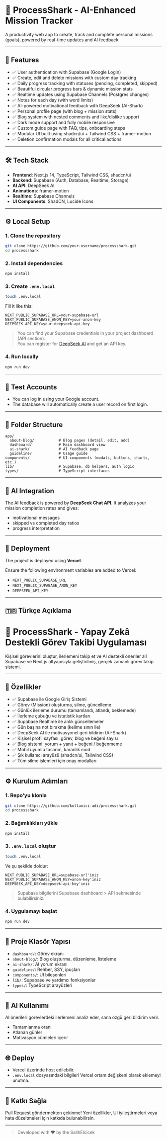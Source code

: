 # 🦈 ProcessShark - AI-Enhanced Mission Tracker

A productivity web app to create, track and complete personal missions (goals), powered by real-time updates and AI feedback.

---

## 🌟 Features

- ✅ User authentication with Supabase (Google Login)
- ✅ Create, edit and delete missions with custom day tracking
- ✅ Daily progress tracking with statuses (pending, completed, skipped)
- ✅ Beautiful circular progress bars & dynamic mission stats
- ✅ Realtime updates using Supabase Channels (Postgres changes)
- ✅ Notes for each day (with word limits)
- ✅ AI-powered motivational feedback with DeepSeek (AI-Shark)
- ✅ Personal profile page (with blog + mission stats)
- ✅ Blog system with nested comments and like/dislike support
- ✅ Dark mode support and fully mobile responsive
- ✅ Custom guide page with FAQ, tips, onboarding steps
- ✅ Modular UI built using shadcn/ui + Tailwind CSS + framer-motion
- ✅ Deletion confirmation modals for all critical actions

---

## 🛠 Tech Stack

- **Frontend**: Next.js 14, TypeScript, Tailwind CSS, shadcn/ui
- **Backend**: Supabase (Auth, Database, Realtime, Storage)
- **AI API**: DeepSeek AI
- **Animations**: framer-motion
- **Realtime**: Supabase Channels
- **UI Components**: ShadCN, Lucide Icons

---

## ⚙️ Local Setup

### 1. Clone the repository

```bash
git clone https://github.com/your-username/processshark.git
cd processshark
```

### 2. Install dependencies

```bash
npm install
```

### 3. Create `.env.local`

```bash
touch .env.local
```

Fill it like this:

```env
NEXT_PUBLIC_SUPABASE_URL=your-supabase-url
NEXT_PUBLIC_SUPABASE_ANON_KEY=your-anon-key
DEEPSEEK_API_KEY=your-deepseek-api-key
```

> You can find your Supabase credentials in your project dashboard (API section).  
> You can register for [DeepSeek AI](https://deepseek.com/) and get an API key.

### 4. Run locally

```bash
npm run dev
```

---

## 🧪 Test Accounts

- You can log in using your Google account.
- The database will automatically create a user record on first login.

---

## 📂 Folder Structure

```
app/
  about-blog/           # Blog pages (detail, edit, add)
  dashboard/            # Main dashboard view
  ai-shark/             # AI feedback page
  guideline/            # Usage guide
components/             # UI components (modals, buttons, charts, etc.)
lib/                    # Supabase, db helpers, auth logic
types/                  # TypeScript interfaces
```

---

## 🧠 AI Integration

The AI feedback is powered by **DeepSeek Chat API**. It analyzes your mission completion rates and gives:
- motivational messages
- skipped vs completed day ratios
- progress interpretation

---

## 🚀 Deployment

The project is deployed using **Vercel**.

Ensure the following environment variables are added to Vercel:

- `NEXT_PUBLIC_SUPABASE_URL`
- `NEXT_PUBLIC_SUPABASE_ANON_KEY`
- `DEEPSEEK_API_KEY`

---

## 🇹🇷 Türkçe Açıklama

# 🦈 ProcessShark - Yapay Zekâ Destekli Görev Takibi Uygulaması

Kişisel görevlerini oluştur, ilerlemeni takip et ve AI destekli öneriler al! Supabase ve Next.js altyapısıyla geliştirilmiş, gerçek zamanlı görev takip sistemi.

---

## 🌟 Özellikler

- ✅ Supabase ile Google Giriş Sistemi
- ✅ Görev (Mission) oluşturma, silme, güncelleme
- ✅ Günlük ilerleme durumu (tamamlandı, atlandı, beklemede)
- ✅ İlerleme çubuğu ve istatistik kartları
- ✅ Supabase Realtime ile anlık güncellemeler
- ✅ Gün başına not bırakma (kelime sınırı ile)
- ✅ DeepSeek AI ile motivasyonel geri bildirim (AI-Shark)
- ✅ Kişisel profil sayfası: görev, blog ve beğeni sayısı
- ✅ Blog sistemi: yorum + yanıt + beğeni / beğenmeme
- ✅ Mobil uyumlu tasarım, karanlık mod
- ✅ Şık kullanıcı arayüzü (shadcn/ui, Tailwind CSS)
- ✅ Tüm silme işlemleri için onay modalları

---

## ⚙️ Kurulum Adımları

### 1. Repo’yu klonla

```bash
git clone https://github.com/kullanici-adi/processshark.git
cd processshark
```

### 2. Bağımlılıkları yükle

```bash
npm install
```

### 3. `.env.local` oluştur

```bash
touch .env.local
```

Ve şu şekilde doldur:

```env
NEXT_PUBLIC_SUPABASE_URL=supabase-url'iniz
NEXT_PUBLIC_SUPABASE_ANON_KEY=anon-key'iniz
DEEPSEEK_API_KEY=deepseek-api-key'iniz
```

> Supabase bilgilerini Supabase dashboard > API sekmesinde bulabilirsiniz.

### 4. Uygulamayı başlat

```bash
npm run dev
```

---

## 📂 Proje Klasör Yapısı

- `dashboard/`: Görev ekranı
- `about-blog/`: Blog oluşturma, düzenleme, listeleme
- `ai-shark/`: AI yorum ekranı
- `guideline/`: Rehber, SSY, ipuçları
- `components/`: UI bileşenleri
- `lib/`: Supabase ve yardımcı fonksiyonlar
- `types/`: TypeScript arayüzleri

---

## 🧠 AI Kullanımı

AI önerileri görevlerdeki ilerlemeni analiz eder, sana özgü geri bildirim verir. 
- Tamamlanma oranı
- Atlanan günler
- Motivasyon cümleleri içerir

---

## 🌐 Deploy

- Vercel üzerinde host edilebilir.
- `.env.local` dosyasındaki bilgileri Vercel ortam değişkeni olarak eklemeyi unutma.

---

## 🤝 Katkı Sağla

Pull Request göndermekten çekinme! Yeni özellikler, UI iyileştirmeleri veya hata düzeltmeleri için katkıda bulunabilirsin.

---

> Developed with ❤️ by the SalihElcicek
